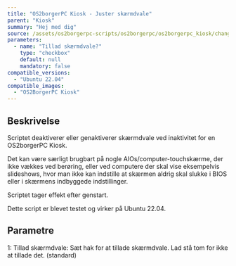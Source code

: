 ```yaml
---
title: "OS2borgerPC Kiosk - Juster skærmdvale"
parent: "Kiosk"
summary: "Hej med dig"
source: /assets/os2borgerpc-scripts/os2borgerpc/os2borgerpc_kiosk/change_monitor_power_saving.sh
parameters:
  - name: "Tillad skærmdvale?"
    type: "checkbox"
    default: null
    mandatory: false
compatible_versions:
  - "Ubuntu 22.04"
compatible_images:
  - "OS2BorgerPC Kiosk"
---
```


## Beskrivelse
Scriptet deaktiverer eller genaktiverer skærmdvale ved inaktivitet for en OS2borgerPC Kiosk.

Det kan være særligt brugbart på nogle AIOs/computer-touchskærme, der ikke vækkes ved berøring, eller ved computere der skal vise eksempelvis slideshows, hvor man ikke kan indstille at skærmen aldrig skal slukke i BIOS eller i skærmens indbyggede indstillinger.

Scriptet tager effekt efter genstart.

Dette script er blevet testet og virker på Ubuntu 22.04.

## Parametre
1: Tillad skærmdvale: 
  Sæt hak for at tillade skærmdvale.
  Lad stå tom for ikke at tillade det. (standard)

